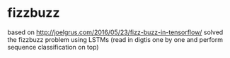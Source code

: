 # fizzbuzz
based on http://joelgrus.com/2016/05/23/fizz-buzz-in-tensorflow/
solved the fizzbuzz problem using LSTMs (read in digtis one by one and perform sequence classification on top)
